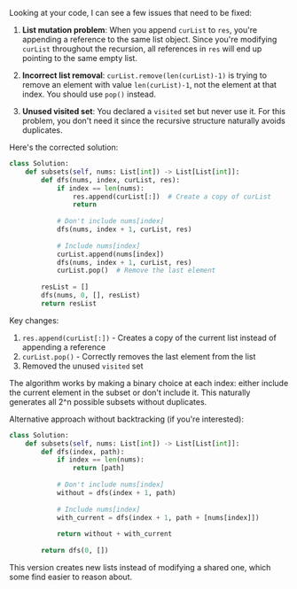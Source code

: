 Looking at your code, I can see a few issues that need to be fixed:

1. **List mutation problem**: When you append `curList` to `res`, you're appending a reference to the same list object. Since you're modifying `curList` throughout the recursion, all references in `res` will end up pointing to the same empty list.

2. **Incorrect list removal**: `curList.remove(len(curList)-1)` is trying to remove an element with value `len(curList)-1`, not the element at that index. You should use `pop()` instead.

3. **Unused visited set**: You declared a `visited` set but never use it. For this problem, you don't need it since the recursive structure naturally avoids duplicates.

Here's the corrected solution:

```python
class Solution:
    def subsets(self, nums: List[int]) -> List[List[int]]:
        def dfs(nums, index, curList, res):
            if index == len(nums):
                res.append(curList[:])  # Create a copy of curList
                return 
            
            # Don't include nums[index]
            dfs(nums, index + 1, curList, res)
            
            # Include nums[index]
            curList.append(nums[index])
            dfs(nums, index + 1, curList, res)
            curList.pop()  # Remove the last element
        
        resList = []
        dfs(nums, 0, [], resList)
        return resList
```

Key changes:
1. `res.append(curList[:])` - Creates a copy of the current list instead of appending a reference
2. `curList.pop()` - Correctly removes the last element from the list
3. Removed the unused `visited` set

The algorithm works by making a binary choice at each index: either include the current element in the subset or don't include it. This naturally generates all 2^n possible subsets without duplicates.

Alternative approach without backtracking (if you're interested):

```python
class Solution:
    def subsets(self, nums: List[int]) -> List[List[int]]:
        def dfs(index, path):
            if index == len(nums):
                return [path]
            
            # Don't include nums[index]
            without = dfs(index + 1, path)
            
            # Include nums[index]
            with_current = dfs(index + 1, path + [nums[index]])
            
            return without + with_current
        
        return dfs(0, [])
```

This version creates new lists instead of modifying a shared one, which some find easier to reason about.